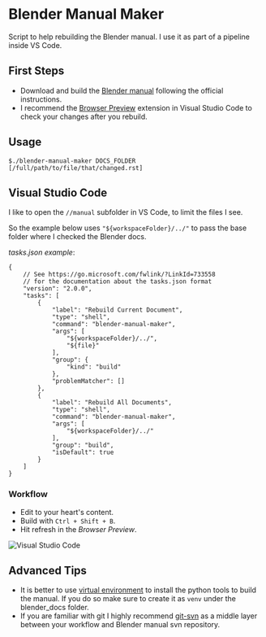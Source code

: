 # Blender Manual Maker

Script to help rebuilding the Blender manual.
I use it as part of a pipeline inside VS Code.

## First Steps
* Download and build the [Blender manual](https://docs.blender.org/manual/en/dev/) following the official instructions.
* I recommend the [Browser Preview](https://marketplace.visualstudio.com/items?itemName=auchenberg.vscode-browser-preview)
extension in Visual Studio Code to check your changes after you rebuild.

## Usage

```
$./blender-manual-maker DOCS_FOLDER [/full/path/to/file/that/changed.rst]
```


## Visual Studio Code

I like to open the `//manual` subfolder in VS Code, to limit the files I see.

So the example below uses `"${workspaceFolder}/../"` to pass the base folder where I checked the Blender docs.

*tasks.json example*:
```
{
    // See https://go.microsoft.com/fwlink/?LinkId=733558
    // for the documentation about the tasks.json format
    "version": "2.0.0",
    "tasks": [
        {
            "label": "Rebuild Current Document",
            "type": "shell",
            "command": "blender-manual-maker",
            "args": [
                "${workspaceFolder}/../",
                "${file}"
            ],
            "group": {
                "kind": "build"
            },
            "problemMatcher": []
        },
        {
            "label": "Rebuild All Documents",
            "type": "shell",
            "command": "blender-manual-maker",
            "args": [
                "${workspaceFolder}/../"
            ],
            "group": "build",
            "isDefault": true
        }
    ]
}
```

### Workflow

* Edit to your heart's content.
* Build with `Ctrl + Shift + B`.
* Hit refresh in the *Browser Preview*.

![Visual Studio Code](http://www.dalaifelinto.com/ftp/vs-code-screenshot.png)

## Advanced Tips
* It is better to use [virtual environment](https://docs.python-guide.org/dev/virtualenvs/) to install the python tools to build the manual.
If you do so make sure to create it as `venv` under the blender_docs folder.
* If you are familiar with git I highly recommend [git-svn](https://git-scm.com/docs/git-svn) as a middle layer between your workflow and Blender manual svn repository.
